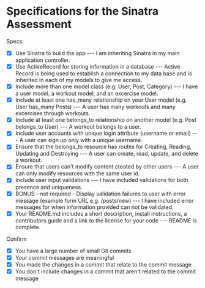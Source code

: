 # Specifications for the Sinatra Assessment

Specs:
- [x] Use Sinatra to build the app --- I am inheriting Sinatra in my main application controller.
- [x] Use ActiveRecord for storing information in a database --- Active Record is being used to establish a connection to my data base and is inherited in each of my models to give me access.
- [x] Include more than one model class (e.g. User, Post, Category) --- I have a user model, a workout model, and an excercise model.
- [x] Include at least one has_many relationship on your User model (e.g. User has_many Posts) --- A user has many workouts and many excercises through workouts.
- [x] Include at least one belongs_to relationship on another model (e.g. Post belongs_to User) --- A workout belongs to a user.
- [x] Include user accounts with unique login attribute (username or email) --- A user can sign up only with a unique username.
- [x] Ensure that the belongs_to resource has routes for Creating, Reading, Updating and Destroying --- A user can create, read, update, and delete a workout.
- [x] Ensure that users can't modify content created by other users --- A user can only modify resources with the same user id.
- [x] Include user input validations --- I have included validations for both presence and uniqueness.
- [x] BONUS - not required - Display validation failures to user with error message (example form URL e.g. /posts/new) --- I have included error messages for when information provided can not be validated.
- [x] Your README.md includes a short description, install instructions, a contributors guide and a link to the license for your code --- README is complete.

Confirm
- [x] You have a large number of small Git commits
- [x] Your commit messages are meaningful
- [x] You made the changes in a commit that relate to the commit message
- [x] You don't include changes in a commit that aren't related to the commit message
